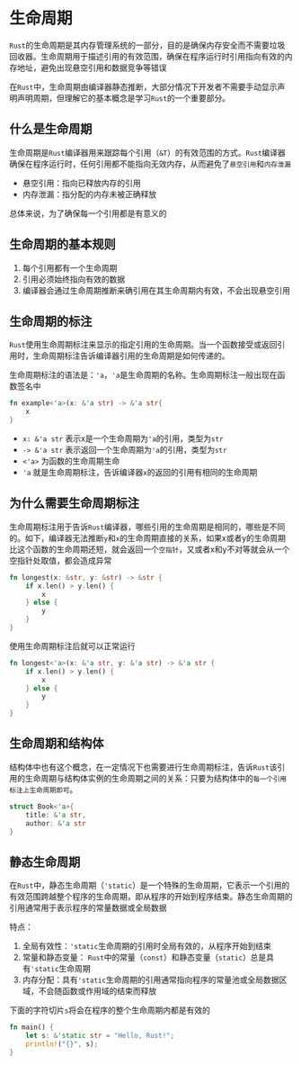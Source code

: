 # 生命周期

`Rust`的生命周期是其内存管理系统的一部分，目的是确保内存安全而不需要垃圾回收器。生命周期用于描述引用的有效范围，确保在程序运行时引用指向有效的内存地址，避免出现悬空引用和数据竞争等错误

在`Rust`中，生命周期由编译器静态推断，大部分情况下开发者不需要手动显示声明声明周期，但理解它的基本概念是学习`Rust`的一个重要部分。

## 什么是生命周期

生命周期是`Rust`编译器用来跟踪每个引用（`&T`）的有效范围的方式。`Rust`编译器确保在程序运行时，任何引用都不能指向无效内存，从而避免了`悬空引用`和`内存泄漏`

- 悬空引用：指向已释放内存的引用
- 内存泄漏：指分配的内存未被正确释放

总体来说，为了确保每一个引用都是有意义的

## 生命周期的基本规则

1. 每个引用都有一个生命周期
2. 引用必须始终指向有效的数据
3. 编译器会通过生命周期推断来确引用在其生命周期内有效，不会出现悬空引用

## 生命周期的标注

`Rust`使用生命周期标注来显示的指定引用的生命周期。当一个函数接受或返回引用时，生命周期标注告诉编译器引用的生命周期是如何传递的。

生命周期标注的语法是：`'a`，`'a`是生命周期的名称。生命周期标注一般出现在函数签名中

```rust
fn example<'a>(x: &'a str) -> &'a str{
    x
}
```

- `x: &'a str` 表示x是一个生命周期为`'a`的引用，类型为`str`
- `-> &'a str` 表示返回一个生命周期为`'a`的引用，类型为`str`
- `<'a>` 为函数的生命周期生命
- `'a` 就是生命周期标注，告诉编译器`x`的返回的引用有相同的生命周期

## 为什么需要生命周期标注

生命周期标注用于告诉`Rust`编译器，哪些引用的生命周期是相同的，哪些是不同的。如下，编译器无法推断`y`和`x`的生命周期直接的关系，如果x或者y的生命周期比这个函数的生命周期还短，就会返回一个`空指针`，又或者x和y不对等就会从一个空指针处取值，都会造成异常

```rust
fn longest(x: &str, y: &str) -> &str {
    if x.len() > y.len() {
        x
    } else {
        y
    }
}
```

使用生命周期标注后就可以正常运行

```rust
fn longest<'a>(x: &'a str, y: &'a str) -> &'a str {
    if x.len() > y.len() {
        x
    } else {
        y
    }
}
```

## 生命周期和结构体

结构体中也有这个概念，在一定情况下也需要进行生命周期标注，告诉`Rust`该引用的生命周期与结构体实例的生命周期之间的关系：只要为结构体中的`每一个引用标注上生命周期即可`。

```rust
struct Book<'a>{
    title: &'a str,
    author: &'a str
}
```

## 静态生命周期

在`Rust`中，静态生命周期（`'static`）是一个特殊的生命周期，它表示一个引用的有效范围跨越整个程序的生命周期，即从程序的开始到程序结束。静态生命周期的引用通常用于表示程序的常量数据或全局数据

特点：

1. 全局有效性：`'static`生命周期的引用时全局有效的，从程序开始到结束
2. 常量和静态变量： `Rust`中的常量（`const`）和静态变量（`static`）总是具有`'static`生命周期
3. 内存分配：具有`'static`生命周期的引用通常指向程序的常量池或全局数据区域，不会随函数或作用域的结束而释放

下面的字符切片`s`将会在程序的整个生命周期内都是有效的

```rust
fn main() {
    let s: &'static str = "Hello, Rust!";
    println!("{}", s);
}
```
